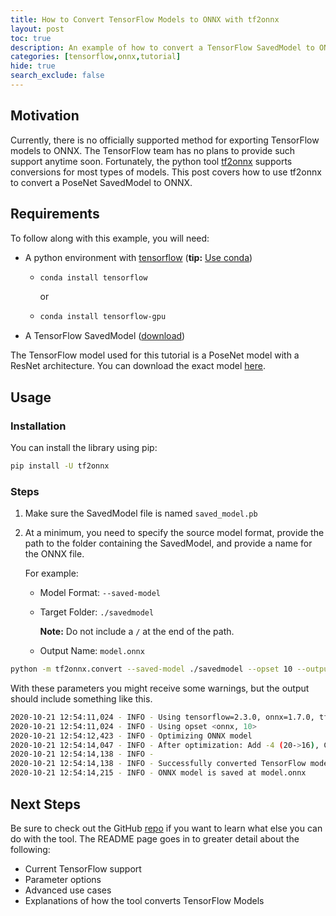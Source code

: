 ```yaml
---
title: How to Convert TensorFlow Models to ONNX with tf2onnx
layout: post
toc: true
description: An example of how to convert a TensorFlow SavedModel to ONNX.
categories: [tensorflow,onnx,tutorial]
hide: true
search_exclude: false
---
```


## Motivation

Currently, there is no officially supported method for exporting TensorFlow models to ONNX. The TensorFlow team has no plans to provide such support anytime soon. Fortunately, the python tool [tf2onnx](https://github.com/onnx/tensorflow-onnx) supports conversions for most types of models. This post covers how to use tf2onnx to convert a PoseNet SavedModel to ONNX.

## Requirements

To follow along with this example, you will need:

* A python environment with  [tensorflow](https://www.tensorflow.org/install) (**tip:** [Use conda](https://www.michaelphi.com/stop-installing-tensorflow-using-pip-for-performance-sake/))

  * ```bash
    conda install tensorflow
    ```

    or

  * ```bash
    conda install tensorflow-gpu
    ```

    

* A TensorFlow SavedModel ([download](https://drive.google.com/drive/folders/1RRuNOR4pj2tUw8VIBEgZ3gQJQf9nJk8T?usp=sharing))

The TensorFlow model used for this tutorial is a PoseNet model with a ResNet architecture. You can download the exact model [here](https://drive.google.com/drive/folders/1RRuNOR4pj2tUw8VIBEgZ3gQJQf9nJk8T?usp=sharing). 

## Usage

### Installation

You can install the library using pip:

```bash
pip install -U tf2onnx
```

### Steps

1. Make sure the SavedModel file is named `saved_model.pb`

2. At a minimum, you need to specify the source model format, provide the path to the folder containing the SavedModel, and provide a name for the ONNX file.

   For example:

   * Model Format: `--saved-model`

   * Target Folder: `./savedmodel` 

     **Note:** Do not include a `/` at the end of the path.

   * Output Name: `model.onnx`

```bash
python -m tf2onnx.convert --saved-model ./savedmodel --opset 10 --output model.onnx
```

With these parameters you might receive some warnings, but the output should include something like this.

```bash
2020-10-21 12:54:11,024 - INFO - Using tensorflow=2.3.0, onnx=1.7.0, tf2onnx=1.6.3/d4abc8
2020-10-21 12:54:11,024 - INFO - Using opset <onnx, 10>
2020-10-21 12:54:12,423 - INFO - Optimizing ONNX model
2020-10-21 12:54:14,047 - INFO - After optimization: Add -4 (20->16), Const -1 (115->114), Identity -4 (4->0), Transpose -117 (122->5)
2020-10-21 12:54:14,138 - INFO -
2020-10-21 12:54:14,138 - INFO - Successfully converted TensorFlow model ./savedmodel to ONNX
2020-10-21 12:54:14,215 - INFO - ONNX model is saved at model.onnx
```



## Next Steps

Be sure to check out the GitHub [repo](https://github.com/onnx/tensorflow-onnx) if you want to learn what else you can do with the tool. The README page goes in to greater detail about the following:

* Current TensorFlow support
* Parameter options
* Advanced use cases
* Explanations of how the tool converts TensorFlow Models
